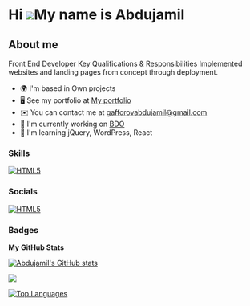 Hi ![](https://user-images.githubusercontent.com/18350557/176309783-0785949b-9127-417c-8b55-ab5a4333674e.gif)My name is Abdujamil
=================================================================================================================================

About me
--------

Front End Developer Key Qualifications & Responsibilities Implemented websites and landing pages from concept through deployment.  


* 🌍  I'm based in Own projects
* 🖥️  See my portfolio at [My portfolio](https://abdujamil.github.io/Portfolioo/#)
* ✉️  You can contact me at [gafforovabdujamil@gmail.com](mailto:gafforovabdujamil@gmail.com)
* 🚀  I'm currently working on [BDO](http://bdoinvestment.digiproduct.co.il/)
* 🧠  I'm learning jQuery, WordPress, React

### Skills

<p align="left">
<a href="https://developer.mozilla.org/en-US/docs/Glossary/HTML5" target="_blank" rel="noreferrer"><img src="https://skillicons.dev/icons?i=html,css,js,php,react,sass,tailwind,bootstrap,materialui,wordpress,figma,nodejs,firebase,gitlab" alt="HTML5" /></a>
<!-- <a href="https://www.w3.org/TR/CSS/#css" target="_blank" rel="noreferrer"><img src="https://skillicons.dev/icons?i=css" width="36" height="36" alt="CSS3" /></a>
<a href="https://developer.mozilla.org/en-US/docs/Web/JavaScript" target="_blank" rel="noreferrer"><img src="https://raw.githubusercontent.com/danielcranney/readme-generator/main/public/icons/skills/javascript-colored.svg" width="36" height="36" alt="JavaScript" /></a>
<a href="https://www.php.net/" target="_blank" rel="noreferrer"><img src="https://raw.githubusercontent.com/danielcranney/readme-generator/main/public/icons/skills/php-colored.svg" width="36" height="36" alt="PHP" /></a>
<a href="https://reactjs.org/" target="_blank" rel="noreferrer"><img src="https://raw.githubusercontent.com/danielcranney/readme-generator/main/public/icons/skills/react-colored.svg" width="36" height="36" alt="React" /></a>
<a href="https://sass-lang.com/" target="_blank" rel="noreferrer"><img src="https://raw.githubusercontent.com/danielcranney/readme-generator/main/public/icons/skills/sass-colored.svg" width="36" height="36" alt="Sass" /></a>
<a href="https://tailwindcss.com/" target="_blank" rel="noreferrer"><img src="https://raw.githubusercontent.com/danielcranney/readme-generator/main/public/icons/skills/tailwindcss-colored.svg" width="36" height="36" alt="TailwindCSS" /></a>
<a href="https://getbootstrap.com/" target="_blank" rel="noreferrer"><img src="https://raw.githubusercontent.com/danielcranney/readme-generator/main/public/icons/skills/bootstrap-colored.svg" width="36" height="36" alt="Bootstrap" /></a>
<a href="https://mui.com/" target="_blank" rel="noreferrer"><img src="https://raw.githubusercontent.com/danielcranney/readme-generator/main/public/icons/skills/materialui-colored.svg" width="36" height="36" alt="Material UI" /></a>
<a href="https://nodejs.org/en/" target="_blank" rel="noreferrer"><img src="https://raw.githubusercontent.com/danielcranney/readme-generator/main/public/icons/skills/nodejs-colored.svg" width="36" height="36" alt="NodeJS" /></a>
<a href="https://firebase.google.com/" target="_blank" rel="noreferrer"><img src="https://raw.githubusercontent.com/danielcranney/readme-generator/main/public/icons/skills/firebase-colored.svg" width="36" height="36" alt="Firebase" /></a>
<a href="https://www.mysql.com/" target="_blank" rel="noreferrer"><img src="https://raw.githubusercontent.com/danielcranney/readme-generator/main/public/icons/skills/mysql-colored.svg" width="36" height="36" alt="MySQL" /></a>
<a href="https://www.figma.com/" target="_blank" rel="noreferrer"><img src="https://raw.githubusercontent.com/danielcranney/readme-generator/main/public/icons/skills/figma-colored.svg" width="36" height="36" alt="Figma" /></a>
</p> -->

### Socials

<p align="left"> <a href="https://developer.mozilla.org/en-US/docs/Glossary/HTML5" target="_blank" rel="noreferrer"><img src="https://skillicons.dev/icons?i=instagram,linkedin,github,discord" alt="HTML5" /></a></a></p>

### Badges

<b>My GitHub Stats</b>

<a href="http://www.github.com/Abdujamil"><img src="https://github-readme-stats.vercel.app/api?username=Abdujamil&show_icons=true&hide=&count_private=true&title_color=ffffff&text_color=ffffff&icon_color=ffffff&bg_color=22272e&hide_border=true&show_icons=true" alt="Abdujamil's GitHub stats" /></a>

<a href="http://www.github.com/Abdujamil"><img src="https://github-readme-streak-stats.herokuapp.com/?user=Abdujamil&stroke=ffffff&background=22272e&ring=ffffff&fire=ffffff&currStreakNum=ffffff&currStreakLabel=ffffff&sideNums=ffffff&sideLabels=ffffff&dates=ffffff&hide_border=true" /></a>

<a href="https://github.com/Abdujamil" align="left"><img src="https://github-readme-stats.vercel.app/api/top-langs/?username=Abdujamil&langs_count=10&title_color=ffffff&text_color=ffffff&icon_color=ffffff&bg_color=22272e&hide_border=true&locale=en&custom_title=Top%20%Languages" alt="Top Languages" /></a>
